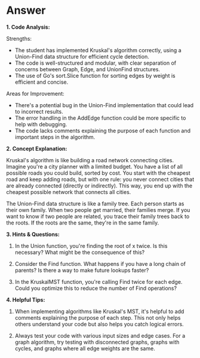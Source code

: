 # Answer

**1. Code Analysis:**

Strengths:

- The student has implemented Kruskal's algorithm correctly, using a Union-Find data structure for efficient cycle detection.
- The code is well-structured and modular, with clear separation of concerns between Graph, Edge, and UnionFind structures.
- The use of Go's sort.Slice function for sorting edges by weight is efficient and concise.

Areas for Improvement:

- There's a potential bug in the Union-Find implementation that could lead to incorrect results.
- The error handling in the AddEdge function could be more specific to help with debugging.
- The code lacks comments explaining the purpose of each function and important steps in the algorithm.

**2. Concept Explanation:**

Kruskal's algorithm is like building a road network connecting cities. Imagine you're a city planner with a limited budget. You have a list of all possible roads you could build, sorted by cost. You start with the cheapest road and keep adding roads, but with one rule: you never connect cities that are already connected (directly or indirectly). This way, you end up with the cheapest possible network that connects all cities.

The Union-Find data structure is like a family tree. Each person starts as their own family. When two people get married, their families merge. If you want to know if two people are related, you trace their family trees back to the roots. If the roots are the same, they're in the same family.

**3. Hints & Questions:**

1. In the Union function, you're finding the root of x twice. Is this necessary? What might be the consequence of this?

2. Consider the Find function. What happens if you have a long chain of parents? Is there a way to make future lookups faster?

3. In the KruskalMST function, you're calling Find twice for each edge. Could you optimize this to reduce the number of Find operations?

**4. Helpful Tips:**

1. When implementing algorithms like Kruskal's MST, it's helpful to add comments explaining the purpose of each step. This not only helps others understand your code but also helps you catch logical errors.

2. Always test your code with various input sizes and edge cases. For a graph algorithm, try testing with disconnected graphs, graphs with cycles, and graphs where all edge weights are the same.
